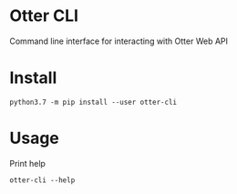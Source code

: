 
# Otter CLI

Command line interface for interacting with Otter Web API

# Install

    python3.7 -m pip install --user otter-cli

# Usage

Print help

    otter-cli --help



